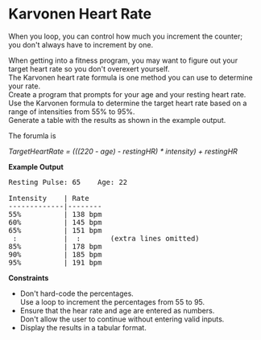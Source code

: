 # Karvonen Heart Rate

When you loop, you can control how much you increment the counter;  
you don't always have to increment by one.

When getting into a fitness program, you may want to figure out your   
target heart rate so you don't overexert yourself.  
The Karvonen heart rate formula is one method you can use to determine your rate.  
Create a program that prompts for your age and your resting heart rate.  
Use the Karvonen formula to determine the target heart rate based on a  
range of intensities from 55% to 95%.  
Generate a table with the results as shown in the example output. 

The forumla is 

*TargetHeartRate = (((220 - age) - restingHR) * intensity) + restingHR*

**Example Output**  
<pre>
Resting Pulse: 65    Age: 22

Intensity    | Rate  
-------------|--------  
55%          | 138 bpm  
60%          | 145 bpm  
65%          | 151 bpm  
 :           |  :       (extra lines omitted)  
85%          | 178 bpm  
90%          | 185 bpm  
95%          | 191 bpm  
</pre>

**Constraints**
- Don't hard-code the percentages.  
  Use a loop to increment the percentages from 55 to 95.
- Ensure that the hear rate and age are entered as numbers.  
  Don't allow the user to continue without entering valid inputs.
- Display the results in a tabular format.